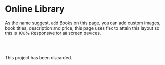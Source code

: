 <h1>Online Library</h1>
<p>As the name suggest, add Books on this page, you can add custom images, book titles, description and price, this page uses flex to attain this layout so this is 100% Responsive for all screen devices.</p>
<br><br>
<p>This project has been discarded.</p>